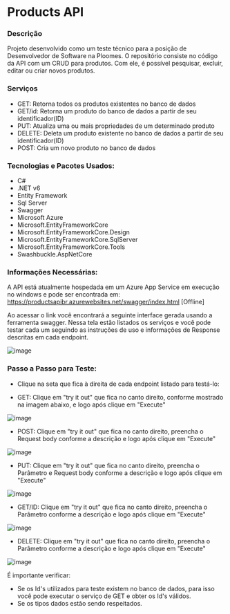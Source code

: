 
# Products API

### Descrição

Projeto desenvolvido como um teste técnico para a posição de Desenvolvedor de Software na Ploomes. O repositório consiste no código da API com um CRUD para produtos. Com ele, é possível pesquisar, excluir, editar ou criar novos produtos.

### Serviços

- GET: Retorna todos os produtos existentes no banco de dados
- GET/id: Retorna um produto do banco de dados a partir de seu identificador(ID)
- PUT: Atualiza uma ou mais propriedades de um determinado produto
- DELETE: Deleta um produto existente no banco de dados a partir de seu identificador(ID)
- POST: Cria um novo produto no banco de dados

### Tecnologias e Pacotes Usados:


- C#
- .NET v6
- Entity Framework
- Sql Server
- Swagger
- Microsoft Azure
- Microsoft.EntityFrameworkCore
- Microsoft.EntityFrameworkCore.Design
- Microsoft.EntityFrameworkCore.SqlServer
- Microsoft.EntityFrameworkCore.Tools
- Swashbuckle.AspNetCore

### Informações Necessárias:
A API está atualmente hospedada em um Azure App Service em execução no windows e pode ser encontrada em:
https://productsapibr.azurewebsites.net/swagger/index.html [Offline]

Ao acessar o link você encontrará a seguinte interface gerada usando a ferramenta swagger. Nessa tela estão listados os serviços e você pode testar cada um seguindo as instruções de uso e informações de Response descritas em cada endpoint.

![image](https://user-images.githubusercontent.com/49817192/223926439-bcc59927-c695-4a4f-a960-7987387af5a8.png)



### Passo a Passo para Teste:

- Clique na seta que fica à direita de cada endpoint listado para testá-lo:



- GET: Clique em "try it out" que fica no canto direito, conforme mostrado na imagem abaixo, e logo após clique em "Execute"

![image](https://user-images.githubusercontent.com/49817192/223926318-3c6df733-c446-4030-8a94-5cfadc5d4571.png)


- POST: Clique em "try it out" que fica no canto direito, preencha o Request body conforme a descrição e logo após clique em "Execute"

![image](https://user-images.githubusercontent.com/49817192/223926387-8c862c7e-906e-4793-ac26-89cd669fd0c5.png)


- PUT: Clique em "try it out" que fica no canto direito, preencha o Parâmetro e Request body conforme a descrição e logo após clique em "Execute"

![image](https://user-images.githubusercontent.com/49817192/223923479-456e8d69-a1ec-4fdc-b264-ca51bf518b85.png)


- GET/ID: Clique em "try it out" que fica no canto direito, preencha o Parâmetro conforme a descrição e logo após clique em "Execute"

![image](https://user-images.githubusercontent.com/49817192/223923842-53c4cb0d-a907-455e-8015-c20e6dcfc720.png)


- DELETE: Clique em "try it out" que fica no canto direito, preencha o Parâmetro conforme a descrição e logo após clique em "Execute"

![image](https://user-images.githubusercontent.com/49817192/223924104-003e2eee-cfe5-4382-a1f6-cde85cd95e53.png)


É importante verificar:
- Se os Id's utilizados para teste existem no banco de dados, para isso você pode executar o serviço de GET e obter os Id's válidos.
- Se os tipos dados estão sendo respeitados.

